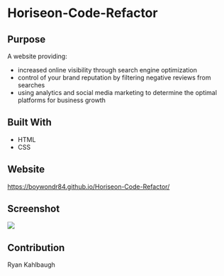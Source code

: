 # Horiseon-Code-Refactor

## Purpose
A website providing: 
* increased online visibility through search engine optimization
* control of your brand reputation by filtering negative reviews from searches
* using analytics and social media marketing to determine the optimal platforms for business growth

## Built With
* HTML
* CSS

## Website
https://boywondr84.github.io/Horiseon-Code-Refactor/

## Screenshot
<img src="./images/screenshot-nimbusweb.me-2022.05.31-12_43_23.jpg">

## Contribution
Ryan Kahlbaugh
